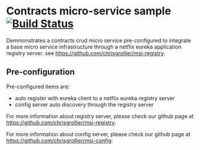 # Contracts micro-service sample [![Build Status](https://travis-ci.org/chrisgrollier/msa-contracts.svg?branch=master)](https://travis-ci.org/chrisgrollier/msa-contracts)

Demmonstrates a contracts crud micro service pre-configured to integrate a base micro service infrastructure through a netflix eureka application registry server. see https://github.com/chrisgrollier/msi-registry.

## Pre-configuration

Pre-configured items are:

- auto register with eureka client to a netflix eureka registry server
- config server auto discovery through the registry server

For more information about registry server, please check our github page at https://github.com/chrisgrollier/msi-registry.

For more information about config server, please check our github page at https://github.com/chrisgrollier/msi-config.
